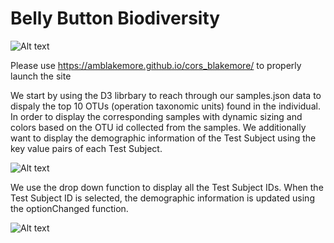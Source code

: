 # Belly Button Biodiversity

![Alt text](cors_blakemore/background.png?raw=true)

Please use https://amblakemore.github.io/cors_blakemore/  to properly launch the site

We start by using the D3 librbary to reach through our samples.json data to dispaly the top 10 OTUs (operation taxonomic units) found in the individual. In order to display the corresponding samples with dynamic sizing and colors based on the OTU id collected from the samples. We additionally want to display the demographic information of the Test Subject using the key value pairs of each Test Subject.

![Alt text](cors_blakemore/cultures.png?raw=true)

We use the drop down function to display all the Test Subject IDs. When the Test Subject ID is selected, the demographic information is updated using the optionChanged function.

![Alt text](cors_blakemore/change.png?raw=true)
